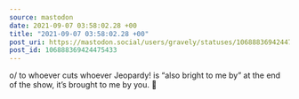```yaml
---
source: mastodon
date: 2021-09-07 03:58:02.28 +00
title: "2021-09-07 03:58:02.28 +00"
post_uri: https://mastodon.social/users/gravely/statuses/106888369424475433
post_id: 106888369424475433
---
```

o/ to whoever cuts whoever Jeopardy! is “also bright to me by” at the end of the show, it’s brought to me by you. 🤗


